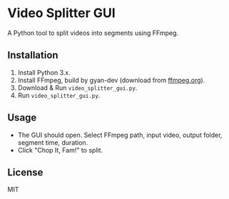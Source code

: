 # Video Splitter GUI

A Python tool to split videos into segments using FFmpeg.

## Installation

1. Install Python 3.x.
2. Install FFmpeg, build by gyan-dev (download from [ffmpeg.org](https://www.gyan.dev/ffmpeg/builds/)).
3. Download & Run `video_splitter_gui.py`.
4. Run `video_splitter_gui.py`.

## Usage

- The GUI should open. Select FFmpeg path, input video, output folder, segment time, duration.
- Click "Chop It, Fam!" to split.

## License

MIT
